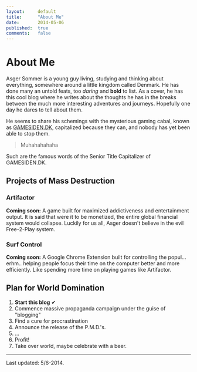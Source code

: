 ```yaml
---
layout: 	default
title:  	"About Me"
date:   	2014-05-06
published:	true
comments:   false
---
```

# About Me

Asger Sommer is a young guy living, studying and thinking about everything, somewhere around a little kingdom called Denmark. He has done many an untold feats, too *daring* and **bold** to list. As a cover, he has this cool blog where he writes about the thoughts he has in the breaks between the much more interesting adventures and journeys. Hopefully one day he dares to tell about them.

He seems to share his schemings with the mysterious gaming cabal, known as <a href="http://gamesiden.dk">GAMESIDEN.DK</a>, capitalized because they can, and nobody has yet been able to stop them. 

>Muhahahahaha

Such are the famous words of the Senior Title Capitalizer of GAMESIDEN.DK.

## Projects of Mass Destruction
### Artifactor
**Coming soon:** A game built for maximized addictiveness and entertainment output. It is said that were it to be monetized, the entire global financial system would collapse. Luckily for us all, Asger doesn't believe in the evil Free-2-Play system.

### Surf Control
**Coming soon:** A Google Chrome Extension built for controlling the popul... erhm.. helping people focus their time on the computer better and more efficiently. Like spending more time on playing games like Artifactor.

## Plan for World Domination

1. **Start this blog** &#10004;
2. Commence massive propaganda campaign under the guise of "blogging"
3. Find a cure for procrastination
4. Announce the release of the P.M.D.'s.
5. ...
6. Profit!
7. Take over world, maybe celebrate with a beer.

-----

Last updated: 5/6-2014.
